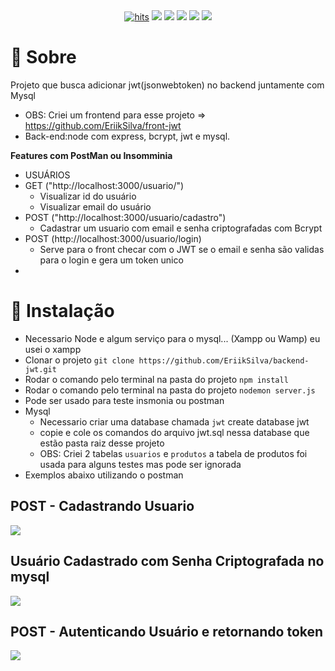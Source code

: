 <div align="center">
  <a href="https://github.com/EriikSilva/crud-primeng-node"><img alt="hits" src="https://hits.sh/github.com/EriikSilva/crud-primeng-node.svg"></a>
  <a href="https://github.com/EriikSilva/crud-primeng-node/graphs/commit-activity"><img src="https://img.shields.io/github/last-commit/EriikSilva/crud-primeng-node"></a>
  <a href="https://github.com/EriikSilva/crud-primeng-node"><img src="https://img.shields.io/badge/
  -InProgress-yellow"></a>
  <a href="https://github.com/EriikSilva/crud-primeng-node/stargazers"><img src="https://img.shields.io/github/stars/EriikSilva/crud-primeng-node?style=social"></a>
  <a href="https://github.com/EriikSilva/crud-primeng-node/network/members"><img src="https://img.shields.io/github/forks/EriikSilva/crud-primeng-node?style=social"></a>
  <a href="https://github.com/EriikSilva"><img src="https://img.shields.io/github/followers/EriikSilva?style=social"></a>
</div>



# 💬 Sobre
Projeto que busca adicionar jwt(jsonwebtoken) no backend juntamente com Mysql
<br>
- OBS: Criei um frontend para esse projeto => https://github.com/EriikSilva/front-jwt
- Back-end:node com express, bcrypt, jwt e mysql.


<b>Features com PostMan ou Insomminia</b>
- USUÁRIOS
- GET ("http://localhost:3000/usuario/")
  - Visualizar id do usuário
  - Visualizar email do usuário
- POST ("http://localhost:3000/usuario/cadastro")
  - Cadastrar um usuario com email e senha criptografadas com Bcrypt
- POST (http://localhost:3000/usuario/login)
  - Serve para o front checar com o JWT se o email e senha são validas para o login e gera um token unico
- 
# 💾 Instalação
- Necessario Node e algum serviço para o mysql... (Xampp ou Wamp) eu usei o xampp
- Clonar o projeto ```git clone https://github.com/EriikSilva/backend-jwt.git```
- Rodar o comando pelo terminal na pasta do projeto ```npm install```
- Rodar o comando pelo terminal na pasta do projeto ```nodemon server.js```
- Pode ser usado para teste insmonia ou postman
- Mysql
  - Necessario criar uma database chamada ```jwt``` create database jwt
  - copie e cole os comandos do arquivo jwt.sql nessa database que estão pasta raiz desse projeto
  - OBS: Criei 2 tabelas ```usuarios``` e ```produtos``` a tabela de produtos foi usada para alguns testes mas pode ser ignorada
- Exemplos abaixo utilizando o postman


<h2>POST - Cadastrando Usuario</h2>
<img src="https://user-images.githubusercontent.com/61124602/215962382-28d74a4f-1c50-4f16-8fda-9ca357c09290.png">
 
<h2>Usuário Cadastrado com Senha Criptografada no mysql</h2>
<img src="https://user-images.githubusercontent.com/61124602/215962240-b1bbc91d-54ea-4b5f-bd9d-4b1532f71004.png">

<h2>POST - Autenticando Usuário e retornando token</h2>
<img src="https://user-images.githubusercontent.com/61124602/215962601-2185ba49-48cc-44f9-8769-ee64eb394c47.png">



